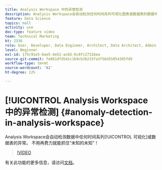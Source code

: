 ```yaml
---
title: Analysis Workspace 中的异常检测
description: Analysis Workspace会自动检测任何时间系列可视化图表或数据表的数据中的异常。 不用再费力就能抓住“未知的未知”！
feature: Data Science
topics: null
activity: use
doc-type: feature video
team: Technical Marketing
kt: 2336
role: User, Developer, Data Engineer, Architect, Data Architect, Admin, Leader
level: Beginner
exl-id: 175c91e5-6ae5-4e52-acb5-6c8fc2731bea
source-git-commit: fe861dfd541c1b9cb3b233fa3f56d55054305fd9
workflow-type: tm+mt
source-wordcount: '82'
ht-degree: 12%

---
```


# [!UICONTROL Analysis Workspace 中的异常检测] {#anomaly-detection-in-analysis-workspace}

Analysis Workspace会自动检测数据中任何时间系列[!UICONTROL 可视化]或数据表的异常。 不用再费力就能抓住“未知的未知”！

>[!VIDEO](https://video.tv.adobe.com/v/25444/?quality=12)

有关此功能的更多信息，请访问[文档](https://experienceleague.adobe.com/docs/analytics/analyze/analysis-workspace/virtual-analyst/anomaly-detection/anomaly-detection.html?lang=en)。
